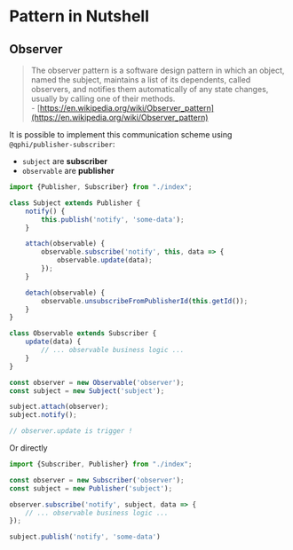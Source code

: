 # Pattern in Nutshell

## Observer

> The observer pattern is a software design pattern in which an object, named the subject, maintains a list of its dependents, called observers, and notifies them automatically of any state changes, usually by calling one of their methods.
> <br/>- [https://en.wikipedia.org/wiki/Observer_pattern](https://en.wikipedia.org/wiki/Observer_pattern)

It is possible to implement this communication scheme using ``@qphi/publisher-subscriber``:

* `subject` are **subscriber**
* `observable` are **publisher**

```ts
import {Publisher, Subscriber} from "./index";

class Subject extends Publisher {
    notify() {
        this.publish('notify', 'some-data');
    }

    attach(observable) {
        observable.subscribe('notify', this, data => {
            observable.update(data);
        });
    }

    detach(observable) {
        observable.unsubscribeFromPublisherId(this.getId());
    }
}

class Observable extends Subscriber {
    update(data) {
        // ... observable business logic ...
    }
}

const observer = new Observable('observer');
const subject = new Subject('subject');

subject.attach(observer);
subject.notify();

// observer.update is trigger !
```

Or directly

```ts
import {Subscriber, Publisher} from "./index";

const observer = new Subscriber('observer');
const subject = new Publisher('subject');

observer.subscribe('notify', subject, data => {
    // ... observable business logic ...
});

subject.publish('notify', 'some-data')
```